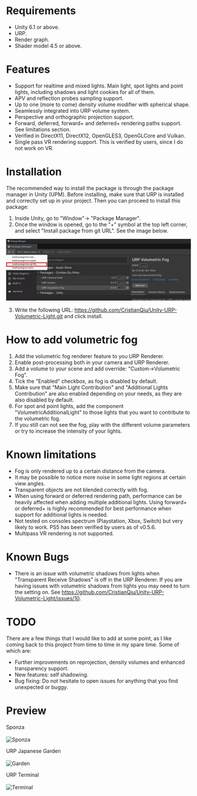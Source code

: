 # Requirements

* Unity 6.1 or above.
* URP.
* Render graph.
* Shader model 4.5 or above.

# Features

* Support for realtime and mixed lights. Main light, spot lights and point lights, including shadows and light cookies for all of them.
* APV and reflection probes sampling support.
* Up to one (more to come) density volume modifier with spherical shape.
* Seamlessly integrated into URP volume system.
* Perspective and orthographic projection support.
* Forward, deferred, forward+ and deferred+ rendering paths support. See limitations section. 
* Verified in DirectX11, DirectX12, OpenGLES3, OpenGLCore and Vulkan.
* Single pass VR rendering support. This is verified by users, since I do not work on VR.

# Installation

The recommended way to install the package is through the package manager in Unity (UPM).
Before installing, make sure that URP is installed and correctly set up in your project.
Then you can proceed to install this package:

1. Inside Unity, go to "Window"-> "Package Manager".
2. Once the window is opened, go to the "+" symbol at the top left corner, and select "Install package from git URL". See the image below.

![Install](https://github.com/CristianQiu/Unity-Packages-Gifs/blob/main/URP-Volumetric-Light/UPM1.jpg)

3. Write the following URL: https://github.com/CristianQiu/Unity-URP-Volumetric-Light.git and click install.

# How to add volumetric fog

1. Add the volumetric fog renderer feature to you URP Renderer.
2. Enable post-processing both in your camera and URP Renderer.
3. Add a volume to your scene and add override: "Custom->Volumetric Fog".
4. Tick the "Enabled" checkbox, as fog is disabled by default.
5. Make sure that "Main Light Contribution" and "Additional Lights Contribution" are also enabled depending on your needs, as they are also disabled by default.
6. For spot and point lights, add the component "VolumetricAdditionalLight" to those lights that you want to contribute to the volumetric fog.
7. If you still can not see the fog, play with the different volume parameters or try to increase the intensity of your lights.

# Known limitations

* Fog is only rendered up to a certain distance from the camera.
* It may be possible to notice more noise in some light regions at certain view angles.
* Transparent objects are not blended correctly with fog.
* When using forward or deferred rendering path, performance can be heavily affected when adding multiple additional lights. Using forward+ or deferred+ is highly recommended for best performance when support for additional lights is needed.
* Not tested on consoles spectrum (Playstation, Xbox, Switch) but very likely to work. PS5 has been verified by users as of v0.5.6.
* Multipass VR rendering is not supported.

# Known Bugs

* There is an issue with volumetric shadows from lights when "Transparent Receive Shadows" is off in the URP Renderer. If you are having issues with volumetric shadows from lights you may need to turn the setting on. See https://github.com/CristianQiu/Unity-URP-Volumetric-Light/issues/10.

# TODO

There are a few things that I would like to add at some point, as I like coming back to this project from time to time in my spare time.
Some of which are:

* Further improvements on reprojection, density volumes and enhanced transparency support.
* New features: self shadowing.
* Bug fixing: Do not hesitate to open issues for anything that you find unexpected or buggy.

# Preview

Sponza <br><br>
![Sponza](https://github.com/CristianQiu/Unity-Packages-Gifs/blob/main/URP-Volumetric-Light/Sponza.gif)

URP Japanese Garden<br><br>
![Garden](https://github.com/CristianQiu/Unity-Packages-Gifs/blob/main/URP-Volumetric-Light/Garden.gif)

URP Terminal<br><br>
![Terminal](https://github.com/CristianQiu/Unity-Packages-Gifs/blob/main/URP-Volumetric-Light/Terminal.gif)

